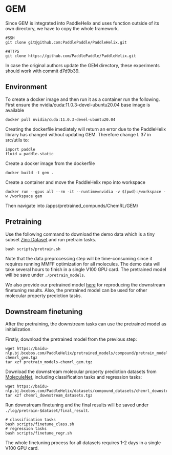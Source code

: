 # GEM
Since GEM is integrated into PaddleHelix and uses function outside of its own directory, we have to copy the whole framework.

    #SSH 
    git clone git@github.com:PaddlePaddle/PaddleHelix.git

    #HTTPS
    git clone https://github.com/PaddlePaddle/PaddleHelix.git



In case the original authors update the GEM directory, these experiments should work with commit d7d9b39.

## Environment
To create a docker image and then run it as a container run the following. 
First ensure the nvidia/cuda:11.0.3-devel-ubuntu20.04 base image is available

    docker pull nvidia/cuda:11.0.3-devel-ubuntu20.04

Creating the dockerfile imediately will return an error due to the PaddleHelix library has changed without updating GEM. Therefore change l. 37 in src/utils to:

    import paddle
    fluid = paddle.static

Create a docker image from the dockerfile

    docker build -t gem .

Create a container and move the PaddleHelix repo into workspace

    docker run --gpus all --rm -it --runtime=nvidia -v $(pwd):/workspace -w /workspace gem


Then navigate into /apps/pretrained_compunds/ChemRL/GEM/


## Pretraining
Use the following command to download the demo data which is a tiny subset [Zinc Dataset](https://zinc.docking.org/) and run pretrain tasks.

    bash scripts/pretrain.sh

Note that the data preprocessing step will be time-consuming since it requires running MMFF optimization for all molecules. The demo data will take several hours to finish in a single V100 GPU card. The pretrained model will be save under `./pretrain_models`.

We also provide our pretrained model [here](https://baidu-nlp.bj.bcebos.com/PaddleHelix/pretrained_models/compound/pretrain_models-chemrl_gem.tgz) for reproducing the downstream finetuning results. Also, the pretrained model can be used for other molecular property prediction tasks.

## Downstream finetuning
After the pretraining, the downstream tasks can use the pretrained model as initialization. 

Firstly, download the pretrained model from the previous step:

    wget https://baidu-nlp.bj.bcebos.com/PaddleHelix/pretrained_models/compound/pretrain_models-chemrl_gem.tgz
    tar xzf pretrain_models-chemrl_gem.tgz

Download the downstream molecular property prediction datasets from [MoleculeNet](http://moleculenet.ai/), including classification tasks and regression tasks:

    wget https://baidu-nlp.bj.bcebos.com/PaddleHelix/datasets/compound_datasets/chemrl_downstream_datasets.tgz
    tar xzf chemrl_downstream_datasets.tgz
    
Run downstream finetuning and the final results will be saved under `./log/pretrain-$dataset/final_result`. 

    # classification tasks
    bash scripts/finetune_class.sh
    # regression tasks
    bash scripts/finetune_regr.sh

The whole finetuning process for all datasets requires 1-2 days in a single V100 GPU card.